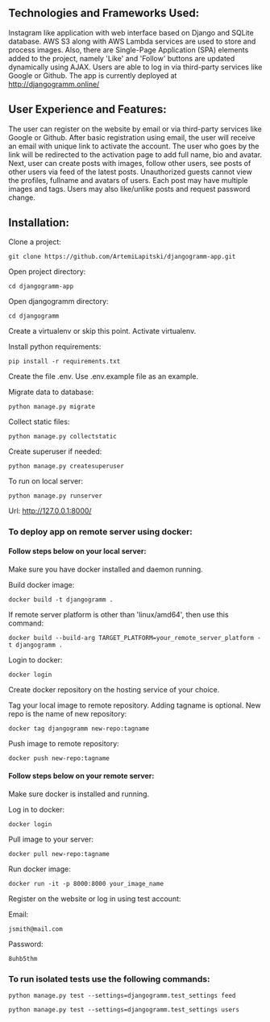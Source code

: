## Technologies and Frameworks Used:

Instagram like application with web interface based on Django and SQLite database. 
AWS S3 along with AWS Lambda services are used to store and process images.
Also, there are Single-Page Application (SPA) elements added to the project, namely 'Like' and 'Follow' buttons are 
updated dynamically using AJAX.
Users are able to log in via third-party services like Google or Github.
The app is currently deployed at http://djangogramm.online/

## User Experience and Features:

The user can register on the website by email or via third-party services like Google or Github.
After basic registration using email, the user will receive an email with unique link to activate the account. 
The user who goes by the link will be redirected to the activation page to add full name, bio and avatar. 
Next, user can create posts with images, follow other users, see posts of other users via feed of the latest posts. 
Unauthorized guests cannot view the profiles, fullname and avatars of users. Each post may have multiple images and tags. 
Users may also like/unlike posts and request password change.

## Installation:

Clone a project:
```
git clone https://github.com/ArtemiLapitski/djangogramm-app.git
```

Open project directory:
```
cd djangogramm-app
```

Open djangogramm directory:
```
cd djangogramm
```

Create a virtualenv or skip this point.
Activate virtualenv.

Install python requirements:
```
pip install -r requirements.txt
```

Create the file .env.  Use .env.example file as an example.

Migrate data to database:
```
python manage.py migrate
```

Collect static files:
```
python manage.py collectstatic
```

Create superuser if needed:
```
python manage.py createsuperuser
```

To run on local server:
```
python manage.py runserver
```
Url: http://127.0.0.1:8000/


### To deploy app on remote server using docker:

#### Follow steps below on your local server:

Make sure you have docker installed and daemon running.

Build docker image:
```
docker build -t djangogramm .
```
If remote server platform is other than 'linux/amd64', then use this command:
```
docker build --build-arg TARGET_PLATFORM=your_remote_server_platform -t djangogramm .
```
Login to docker:
```
docker login
```

Create docker repository on the hosting service of your choice.

Tag your local image to remote repository. Adding tagname is optional. New repo is the name of new repository:
```
docker tag djangogramm new-repo:tagname  
```
Push image to remote repository:
```
docker push new-repo:tagname
```

#### Follow steps below on your remote server:

Make sure docker is installed and running. 

Log in to docker:
```
docker login
```
Pull image to your server:
```
docker pull new-repo:tagname
```
Run docker image:
```
docker run -it -p 8000:8000 your_image_name
```

Register on the website or log in using test account:

Email:
```
jsmith@mail.com
```
Password:
```
8uhb5thm
```

### To run isolated tests use the following commands:
```
python manage.py test --settings=djangogramm.test_settings feed
```
```
python manage.py test --settings=djangogramm.test_settings users
```
